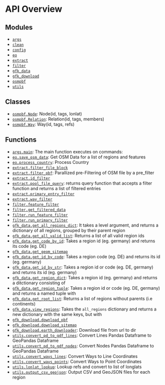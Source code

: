 <!-- markdownlint-disable -->

# API Overview

## Modules

- [`args`](./args.md#module-args)
- [`clean`](./clean.md#module-clean)
- [`config`](./config.md#module-config)
- [`eo`](./eo.md#module-eo)
- [`extract`](./extract.md#module-extract)
- [`filter`](./filter.md#module-filter)
- [`gfk_data`](./gfk_data.md#module-gfk_data)
- [`gfk_download`](./gfk_download.md#module-gfk_download)
- [`osmpbf`](./osmpbf.md#module-osmpbf)
- [`utils`](./utils.md#module-utils)

## Classes

- [`osmpbf.Node`](./osmpbf.md#class-node): Node(id, tags, lonlat)
- [`osmpbf.Relation`](./osmpbf.md#class-relation): Relation(id, tags, members)
- [`osmpbf.Way`](./osmpbf.md#class-way): Way(id, tags, refs)

## Functions

- [`args.main`](./args.md#function-main): The main function executes on commands:
- [`eo.save_osm_data`](./eo.md#function-save_osm_data): Get OSM Data for a list of regions and features
- [`eo.process_country`](./eo.md#function-process_country): Process Country
- [`extract.filter_file_block`](./extract.md#function-filter_file_block)
- [`extract.filter_pbf`](./extract.md#function-filter_pbf): Parallized pre-Filtering of OSM file by a pre_filter
- [`extract.id_filter`](./extract.md#function-id_filter)
- [`extract.pool_file_query`](./extract.md#function-pool_file_query): returns query function that accepts a filter function and returns a list of filtered entries
- [`extract.primary_entry_filter`](./extract.md#function-primary_entry_filter)
- [`extract.way_filter`](./extract.md#function-way_filter)
- [`filter.feature_filter`](./filter.md#function-feature_filter)
- [`filter.get_filtered_data`](./filter.md#function-get_filtered_data)
- [`filter.run_feature_filter`](./filter.md#function-run_feature_filter)
- [`filter.run_primary_filter`](./filter.md#function-run_primary_filter)
- [`gfk_data.get_all_regions_dict`](./gfk_data.md#function-get_all_regions_dict): It takes a level argument, and returns a dictionary of all regions, grouped by their parent region
- [`gfk_data.get_all_valid_list`](./gfk_data.md#function-get_all_valid_list): Returns a list of all valid region ids
- [`gfk_data.get_code_by_id`](./gfk_data.md#function-get_code_by_id): Takes a region id (eg. germany) and returns its code (eg. DE)
- [`gfk_data.get_geom_sitemap`](./gfk_data.md#function-get_geom_sitemap)
- [`gfk_data.get_id_by_code`](./gfk_data.md#function-get_id_by_code): Takes a region code (eg. DE) and returns its id (eg. germany)
- [`gfk_data.get_id_by_str`](./gfk_data.md#function-get_id_by_str): Takes a region id or code (eg. DE, germany) and returns its id (eg. germany)
- [`gfk_data.get_region_dict`](./gfk_data.md#function-get_region_dict): Takes a region id (eg. germany) and returns a ditctionary consisting of
- [`gfk_data.get_region_tuple`](./gfk_data.md#function-get_region_tuple): Takes a region id or code (eg. DE, germany) and returns a named tuple with 
- [`gfk_data.get_root_list`](./gfk_data.md#function-get_root_list): Returns a list of regions without parents (i.e continents)
- [`gfk_data.view_regions`](./gfk_data.md#function-view_regions): Takes the `all_regions` dictionary and returns a new dictionary with the same keys, but with
- [`gfk_download.download_pbf`](./gfk_download.md#function-download_pbf)
- [`gfk_download.download_sitemap`](./gfk_download.md#function-download_sitemap)
- [`gfk_download.earth_downloader`](./gfk_download.md#function-earth_downloader): Download file from url to dir
- [`utils.convert_pd_to_gdf_lines`](./utils.md#function-convert_pd_to_gdf_lines): Convert Lines Pandas Dataframe to GeoPandas Dataframe
- [`utils.convert_pd_to_gdf_nodes`](./utils.md#function-convert_pd_to_gdf_nodes): Convert Nodes Pandas Dataframe to GeoPandas Dataframe
- [`utils.convert_ways_lines`](./utils.md#function-convert_ways_lines): Convert Ways to Line Coordinates
- [`utils.convert_ways_points`](./utils.md#function-convert_ways_points): Convert Ways to Point Coordinates
- [`utils.lonlat_lookup`](./utils.md#function-lonlat_lookup): Lookup refs and convert to list of longlats
- [`utils.output_csv_geojson`](./utils.md#function-output_csv_geojson): Output CSV and GeoJSON files for each region
